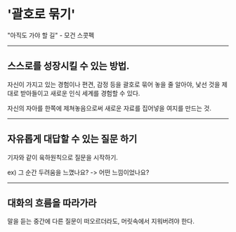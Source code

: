 # '괄호로 묶기' 
"아직도 가야 할 길" - 모건 스콧펙

---

## 스스로를 성장시킬 수 있는 방법. 
자신이 가지고 있는 경험이나 편견, 감정 등을 괄호로 묶어 놓을 줄 알아야, 낯선 것을 제대로 받아들이고 새로운 인식 세계를 경험할 수 있다.

자신의 자아를 한쪽에 제쳐놓음으로써 새로운 자료를 집어넣을 여지를 만드는 것.

---

## 자유롭게 대답할 수 있는 질문 하기
기자와 같이 육하원칙으로 질문을 시작하기.

ex) 그 순간 두려움을 느꼈나요? -> 어떤 느낌이었나요?

---

## 대화의 흐름을 따라가라
말을 듣는 중간에 다른 질문이 떠오르더라도, 머릿속에서 지워버려야 한다.